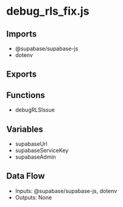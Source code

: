 # debug_rls_fix.js

## Imports
- @supabase/supabase-js
- dotenv

## Exports

## Functions
- debugRLSIssue

## Variables
- supabaseUrl
- supabaseServiceKey
- supabaseAdmin

## Data Flow
- Inputs: @supabase/supabase-js, dotenv
- Outputs: None